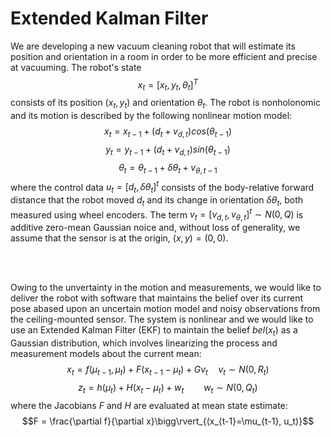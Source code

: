 # Extended Kalman Filter
We are developing a new vacuum cleaning robot that will estimate its position and orientation in a room in order to be more efficient and precise at vacuuming. The robot's state $$x_t = [x_t, y_t, \theta_t]^T$$ consists of its position $(x_t, y_t)$ and orientation $\theta_t$. The robot is nonholonomic and its motion is described by the following nonlinear motion model:
$$x_t = x_{t-1} + (d_t + v_{d,t})cos(\theta_{t-1})$$
$$y_t = y_{t-1} + (d_t + v_{d,t})sin(\theta_{t-1})$$
$$\theta_t = \theta_{t-1} + \delta\theta_t+v_{\theta,t-1}$$
where the control data $u_t = [d_t, \delta\theta_t]^t$ consists of the body-relative forward distance that the robot moved $d_t$ and its change in orientation $\delta\theta_t$, both measured using wheel encoders. The term $v_t = [v_{d,t}, v_{\theta, t}]^t \sim N(0, Q)$ is additive zero-mean Gaussian noice and, without loss of generality, we assume that the sensor is at the origin, $(x, y) = (0, 0)$.

<br/><br/>

Owing to the unvertainty in the motion and measurements, we would like to deliver the robot with software that maintains the belief over its current pose abased upon an uncertain motion model and noisy observations from the ceiling-mounted sensor. The system is nonlinear and we would like to use an Extended Kalman Filter (EKF) to maintain the belief $bel(x_t)$ as a Gaussian distribution, which involves linearizing the process and measurement models about the current mean:
$$x_t = f(\mu_{t-1},\mu_t)+F(x_{t-1} - \mu_t) + Gv_t\quad v_t\sim N(0, R_t)$$
$$z_t = h(\mu_t)+H(x_t - \mu_t) + w_t\qquad w_t\sim N(0, Q_t)$$
where the Jacobians $F$ and $H$ are evaluated at mean state estimate:
$$F = \frac{\partial f}{\partial x}\bigg\rvert_{(x_{t-1}=\mu_{t-1}, u_t)}$$

